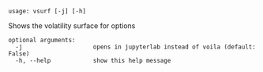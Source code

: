 ```
usage: vsurf [-j] [-h]
```

Shows the volatility surface for options

```
optional arguments:
  -j                    opens in jupyterlab instead of voila (default: False)
  -h, --help            show this help message
```
